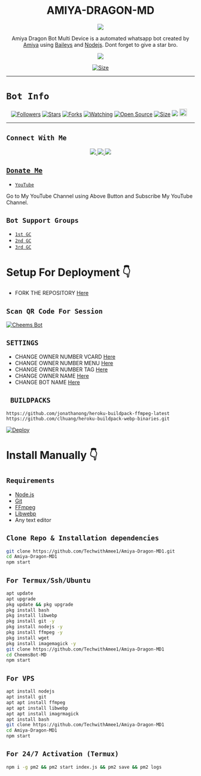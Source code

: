 

<h1 align="center">AMIYA-DRAGON-MD<br></h1>
<p align="center">
<img src="https://i.ibb.co/30VVgGW/Amiya.jpg">
</p>

<p align="center">
Amiya Dragon Bot Multi Device is a automated whatsapp bot created by <a href="https://github.com/TechwithAmee1" target="_blank">Amiya</a> using <a href="https://github.com/adiwajshing/Baileys" target="_blank">Baileys</a> and <a href="https://github.com/nodejs" target="_blank">Nodejs</a>. Dont forget to give a star bro.
</p>
<p align="center">
<img src="https://i.ibb.co/30VVgGW/Amiya.jpg">
</p>

<p align="center">
<a href="https://youtu.be/WiIqCdiDjFo"><img title="Size" src="https://img.shields.io/badge/Tutorial-Video-green"></a>
</p>

------

# ```Bot Info```
<p align="center">
<a href="https://github.com/TechwithAmee1/followers"><img title="Followers" src="https://img.shields.io/github/followers/TechwithAmee1?color=red&style=flat-square"></a>
<a href="https://github.com/TechwithAmee1/Amiya-Dragon-MD1/stargazers/"><img title="Stars" src="https://img.shields.io/github/stars/TechwithAmee1/Amiya-Dragon-MD1?color=blue&style=flat-square"></a>
<a href="https://github.com/TechwithAmee1/Amiya-Dragon-MD1/network/members"><img title="Forks" src="https://img.shields.io/github/forks/TechwithAmee1/Amiya-Dragon-MD1?color=red&style=flat-square"></a>
<a href="https://github.com/TechwithAmee1/Amiya-Dragon-MD1/watchers"><img title="Watching" src="https://img.shields.io/github/watchers/TechwithAmee1/Amiya-Dragon-MD1?label=Watchers&color=blue&style=flat-square"></a>
<a href="https://github.com/TechwithAmee1/Amiya-Dragon-MD1"><img title="Open Source" src="https://img.shields.io/badge/Author-Amiya%20Bots%20Inc.-red?v=103"></a>
<a href="https://github.com/TechwithAmee1/Amiya-Dragon-MD1/"><img title="Size" src="https://img.shields.io/github/repo-size/TechwithAmee1/Amiya-Dragon-MD1?style=flat-square&color=green"></a>
<a href="https://hits.seeyoufarm.com"><img src="https://hits.seeyoufarm.com/api/count/incr/badge.svg?url=https%3A%2F%2Fgithub.com%2FTechwithAmee1%2FAmiya-Dragon-MD1&count_bg=%2379C83D&title_bg=%23555555&icon=probot.svg&icon_color=%2300FF6D&title=hits&edge_flat=false"/></a>
<a href="https://github.com/TechwithAmee1/Amiya-Dragon-MD1/graphs/commit-activity"><img height="20" src="https://img.shields.io/badge/Maintained%3F-yes-green.svg"></a>&nbsp;&nbsp;
</p>
<p align='center'>
    </p>

-------

## ```Connect With Me```
<p align="center">
<a href="https://wa.me/94767453646"><img src="https://img.shields.io/badge/Contact Amiya-25D366?style=for-the-badge&logo=whatsapp&logoColor=white" />
<a href="https://chat.whatsapp.com/Cp96xRSt5DhBqxzjBzL0oc"><img src="https://img.shields.io/badge/Join Official GC-25D366?style=for-the-badge&logo=whatsapp&logoColor=white" />
<a href="https://www.youtube.com/channel/UCVSZitR2NTFW9K9wl-luCzQ"><img src="https://img.shields.io/badge/Subscribe Amiya-ff0000?style=for-the-badge&logo=youtube&logoColor=ff000000&link=https://www.youtube.com/c/BOTINDO" /><br>
</p>

## ```Donate Me```

- [`YouTube`](https://www.youtube.com/channel/UCVSZitR2NTFW9K9wl-luCzQ)

<p align="left">
Go to My YouTube Channel using Above Button and Subscribe My YouTube Channel.
</p>

## ```Bot Support Groups```

- [`1st GC`](https://chat.whatsapp.com/Cp96xRSt5DhBqxzjBzL0oc)
- [`2nd GC`](https://chat.whatsapp.com/HB0nCPmuKz11jZgOt2sI6b)
- [`3rd GC`](https://chat.whatsapp.com/GmYPcz6aqmj7dMw4CmZUMZ)

# Setup For Deployment 👇

- FORK THE REPOSITORY [Here](https://github.com/TechwithAmee1/Amiya-Dragon-MD1/fork)

## `Scan QR Code For Session`
[![Cheems Bot](https://repl.it/badge/github/quiec/whatsasena)](https://replit.com/@AmiyaProgrammer/Amiya-Dragon-Bot-MD1?v=1)

## `SETTINGS`

- CHANGE OWNER NUMBER VCARD [Here](https://github.com/TechwithAmee1/Amiya-Dragon-MD1/blob/master/settings.js#L58)
- CHANGE OWNER NUMBER MENU [Here](https://github.com/TechwithAmee1/Amiya-Dragon-MD1/blob/master/settings.js#L65)
- CHANGE OWNER NUMBER TAG [Here](https://github.com/TechwithAmee1/Amiya-Dragon-MD1/blob/master/settings.js#L66)
- CHANGE OWNER NAME [Here](https://github.com/TechwithAmee1/Amiya-Dragon-MD1/blob/master/settings.js#L59)
- CHANGE BOT NAME [Here](https://github.com/TechwithAmee1/Amiya-Dragon-MD1/blob/master/settings.js#L67)

## ` BUILDPACKS`

```
https://github.com/jonathanong/heroku-buildpack-ffmpeg-latest
https://github.com/clhuang/heroku-buildpack-webp-binaries.git
```

[![Deploy](https://www.herokucdn.com/deploy/button.svg)](https://heroku.com/deploy?template=https://github.com/TechwithAmee1/Amiya-Dragon-MD1/)

# Install Manually 👇
## `Requirements`
* [Node.js](https://nodejs.org/en/)
* [Git](https://git-scm.com/downloads)
* [FFmpeg](https://github.com/BtbN/FFmpeg-Builds/releases/download/autobuild-2020-12-08-13-03/ffmpeg-n4.3.1-26-gca55240b8c-win64-gpl-4.3.zip)
* [Libwebp](https://developers.google.com/speed/webp/download)
* Any text editor
## `Clone Repo & Installation dependencies`
```bash
git clone https://github.com/TechwithAmee1/Amiya-Dragon-MD1.git
cd Amiya-Dragon-MD1
npm start
```
## `For Termux/Ssh/Ubuntu`
```bash
apt update
apt upgrade
pkg update && pkg upgrade
pkg install bash
pkg install libwebp
pkg install git -y
pkg install nodejs -y 
pkg install ffmpeg -y 
pkg install wget
pkg install imagemagick -y
git clone https://github.com/TechwithAmee1/Amiya-Dragon-MD1
cd CheemsBot-MD
npm start
```
## `For VPS`
```bash
apt install nodejs 
apt install git 
apt apt install ffmpeg 
apt apt install libwebp 
apt apt install imagrmagick
apt install bash
git clone https://github.com/TechwithAmee1/Amiya-Dragon-MD1
cd Amiya-Dragon-MD1
npm start
```
## `For 24/7 Activation (Termux)`
```bash
npm i -g pm2 && pm2 start index.js && pm2 save && pm2 logs
```
